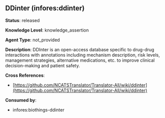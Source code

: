 [//]: # (DO NOT MANUALLY EDIT THIS FILE. IT IS GENERATED FROM A TEMPLATE.)

## DDinter (infores:ddinter)

**Status**: released
  
**Knowledge Level**: knowledge_assertion
  
**Agent Type**: not_provided

**Description**: DDInter is an open-access database specific to drug-drug interactions with annotations including mechanism description, risk levels, management strategies, alternative medications, etc. to improve clinical decision-making and patient safety.

**Cross References**:

- [https://github.com/NCATSTranslator/Translator-All/wiki/ddinter](https://github.com/NCATSTranslator/Translator-All/wiki/ddinter)


**Consumed by**:

- infores:biothings-ddinter